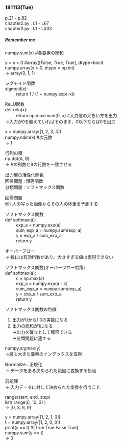 ### 181113(Tue)  
p.21 - p.82  
chapter2.py : L1 - L67  
chapter3.py : L1 - L303
##### *Remember me*  
numpy.sum(x) #各要素の総和  

y = x > 0 #array([False, True, True], dtype=bool)  
numpy.array(x > 0, dtype = np.int)  
-> array(0, 1, 1)  

シグモイド関数  
sigmoid(x):  
&nbsp;&nbsp;&nbsp;&nbsp;&nbsp;&nbsp;&nbsp;&nbsp;
return 1 / (1 + numpy.exp(-x))  

ReLU関数  
def relu(x):  
&nbsp;&nbsp;&nbsp;&nbsp;&nbsp;&nbsp;&nbsp;&nbsp;
return np.maximum(0, x) #入力値の大きい方を出力  
->入力が0を超えていればそのまま、0以下ならば0を出力

x = numpy.array([1, 2, 3, 4])  
numpy.ndim(x) #次元数  
-> 1

行列の積  
np.dot(A, B)  
-> Aの列数とBの行数を一致させる

出力層の活性化関数  
回帰問題 : 恒等関数  
分類問題 : ソフトマックス関数

回帰問題  
例) 人の写った画像からその人の体重を予測する


ソフトマックス関数  
def softmax(a):  
&nbsp;&nbsp;&nbsp;&nbsp;&nbsp;&nbsp;&nbsp;&nbsp;
exp_a = numpy.exp(a)  
&nbsp;&nbsp;&nbsp;&nbsp;&nbsp;&nbsp;&nbsp;&nbsp;
sum_exp_a = numpy.sum(exp_a)  
&nbsp;&nbsp;&nbsp;&nbsp;&nbsp;&nbsp;&nbsp;&nbsp;
y = exp_a / sum_exp_a  
&nbsp;&nbsp;&nbsp;&nbsp;&nbsp;&nbsp;&nbsp;&nbsp;
return y

オーバーフロー  
-> 数には有効桁数があり、大きすぎる値は表現できない


ソフトマックス関数(オーバーフロー対策)  
def softmax(a):  
&nbsp;&nbsp;&nbsp;&nbsp;&nbsp;&nbsp;&nbsp;&nbsp;
c = np.max(a)  
&nbsp;&nbsp;&nbsp;&nbsp;&nbsp;&nbsp;&nbsp;&nbsp;
exp_a = numpy.exp(a - c)  
&nbsp;&nbsp;&nbsp;&nbsp;&nbsp;&nbsp;&nbsp;&nbsp;
sum_exp_a = numpy.sum(exp_a)  
&nbsp;&nbsp;&nbsp;&nbsp;&nbsp;&nbsp;&nbsp;&nbsp;
y = exp_a / sum_exp_a  
&nbsp;&nbsp;&nbsp;&nbsp;&nbsp;&nbsp;&nbsp;&nbsp;
return y

ソフトマックス関数の特徴  
1. 出力が0から1.0の実数になる
2. 出力の総和が1になる  
->出力を確立として解釈できる  
->分類問題に適する

numpy.argmax(y)  
->最も大きな要素のインデックスを取得

Normalize : 正規化  
-> データをある決められた範囲に変換する処理

前処理  
-> 入力データに対して決められた変換を行うこと

range(start, end, step)  
list( range(0, 10, 3) )  
-> [0, 3, 6, 9]

y = numpy.array([1, 2, 1, 0])  
t = numpy.array([1, 2, 0, 0])  
print(y == t) #[True True False True]  
numpy.sum(y == t)  
-> 3
